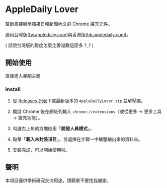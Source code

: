 # AppleDaily Lover

幫助直接顯示蘋果日報新聞內文的 Chrome 擴充元件。

適用台灣版([tw.appledaily.com](https://tw.appledaily.com/))與香港版([hk.appledaily.com](https://hk.appledaily.com/))。

( 話說台灣版的難度怎麼比香港難這麼多 ?_? )

## 開始使用

直接進入~~業配~~主題

### Install

1. 從 [Releases 列表](https://github.com/pionxzh/AppleDailyLover/releases)下載最新版本的 `AppleDailyLover.zip` 並解壓縮。

2. 開啟 Chrome 後在網址列輸入 `chrome://extensions`（或從更多 -> 更多工具 -> 擴充功能）。

3. 勾選右上角的方塊啟用「**開發人員模式**」。

4. 點擊「**載入未封裝項目**」，並選擇在步驟一中解壓縮出來的資料夾。

5. 安裝完成，可以開始使用啦。

## 聲明

本項目僅供學術研究交流用途，請蘋果不要找我謝謝。
